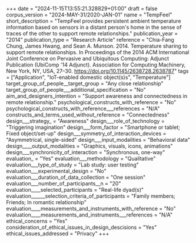 +++
date = "2024-11-15T13:55:21.328829+01:00"
draft = false
corpus_version = "2024-MAY-31/2020-JAN-01"
name = "TempFeel"
short_description = "TempFeel provides persistent ambient temperature information based on sensors in a distant person's home in the sense of traces of the other to support remote relationships."
publication_year = "2014"
publication_type = "Research Article"
reference = "Chia-Fang Chung, James Hwang, and Sean A. Munson. 2014. Temperature sharing to support remote relationships. In Proceedings of the 2014 ACM International Joint Conference on Pervasive and Ubiquitous Computing: Adjunct Publication (UbiComp '14 Adjunct). Association for Computing Machinery, New York, NY, USA, 27–30. https://doi.org/10.1145/2638728.2638787"
tags = ["Application", "IoT-enabled domestic object(s)s", "Temperature"]
target_group_of_people__target_group = "Any close relationship"
target_group_of_people___additional_specification = "No"
aim_and_designers_intention = "Support awareness and connectedness in remote relationship."
psychological_constructs_with_reference = "No"
psychological_constructs_with_reference___references = "N/A"
constructs_and_terms_used_without_reference = "Connectedness"
design___strategy_ = "Awareness"
design___role_of_technology = "Triggering imagination"
design___form_factor = "Smartphone or tablet; Fixed object/set-up"
design___symmetry_of_interaction_devices = "Asymmetrical, single-sided"
design___input_modalities = "Behavioral data"
design____output_modalities = "Graphics, visuals, icons, animations"
design___synchronicity_of_interaction = "Synchronous, one-way"
evaluation_ = "Yes"
evaluation___methodology = "Qualitative"
evaluation___type_of_study = "Lab study: user testing"
evaluation___experimental_design = "No"
evaluation___duration_of_data_collection = "One session"
evaluation___number_of_participants__n = "20"
evaluation____selected_participants = "Real-life dyad(s)"
evaluation______selection_criteria_of_participants = "Family members; Friends; In romantic relationship"
evaluation____measurements_and_instruments_with_reference = "No"
evaluation____measurements_and_instruments___references = "N/A"
ethical_concerns = "Yes"
consideration_of_ethical_issues_in_design_descisions = "Yes"
ethical_issues_addressed = "Privacy"
+++
